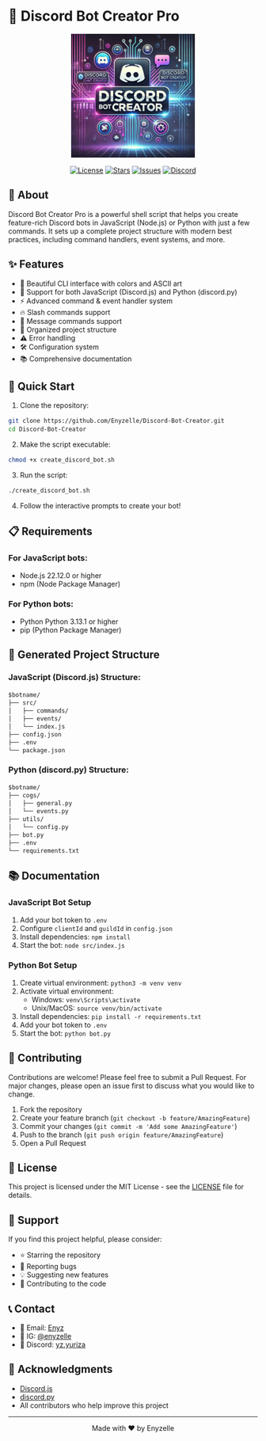 # 🤖 Discord Bot Creator Pro

<div align="center">
  <img src="banner.png" alt="Discord Bot Creator Banner" width="250"/>
  
  [![License](https://img.shields.io/github/license/Enyzelle/Discord-Bot-Creator)](https://github.com/Enyzelle/Discord-Bot-Creator/blob/main/LICENSE)
  [![Stars](https://img.shields.io/github/stars/Enyzelle/Discord-Bot-Creator)](https://github.com/Enyzelle/Discord-Bot-Creator/stargazers)
  [![Issues](https://img.shields.io/github/issues/Enyzelle/Discord-Bot-Creator)](https://github.com/Enyzelle/Discord-Bot-Creator/issues)
  [![Discord](https://img.shields.io/discord/1322138276932616252)](https://discord.gg/ggsas)
</div>

## 📖 About

Discord Bot Creator Pro is a powerful shell script that helps you create feature-rich Discord bots in JavaScript (Node.js) or Python with just a few commands. It sets up a complete project structure with modern best practices, including command handlers, event systems, and more.

## ✨ Features

- 🎨 Beautiful CLI interface with colors and ASCII art
- 🔧 Support for both JavaScript (Discord.js) and Python (discord.py)
- ⚡ Advanced command & event handler system
- 🔥 Slash commands support
- 📝 Message commands support
- 📁 Organized project structure
- ⚠️ Error handling
- 🛠️ Configuration system
- 📚 Comprehensive documentation

## 🚀 Quick Start

1. Clone the repository:

```bash
git clone https://github.com/Enyzelle/Discord-Bot-Creator.git
cd Discord-Bot-Creator
```

2. Make the script executable:

```bash
chmod +x create_discord_bot.sh
```

3. Run the script:

```bash
./create_discord_bot.sh
```

4. Follow the interactive prompts to create your bot!

## 📋 Requirements

### For JavaScript bots:
- Node.js 22.12.0 or higher
- npm (Node Package Manager)

### For Python bots:
- Python Python 3.13.1 or higher
- pip (Python Package Manager)

## 🎯 Generated Project Structure

### JavaScript (Discord.js) Structure:
```
$botname/
├── src/
│   ├── commands/
│   ├── events/
│   └── index.js
├── config.json
├── .env
└── package.json
```

### Python (discord.py) Structure:
```
$botname/
├── cogs/
│   ├── general.py
│   └── events.py
├── utils/
│   └── config.py
├── bot.py
├── .env
└── requirements.txt
```

## 📚 Documentation

### JavaScript Bot Setup
1. Add your bot token to `.env`
2. Configure `clientId` and `guildId` in `config.json`
3. Install dependencies: `npm install`
4. Start the bot: `node src/index.js`

### Python Bot Setup
1. Create virtual environment: `python3 -m venv venv`
2. Activate virtual environment:
   - Windows: `venv\Scripts\activate`
   - Unix/MacOS: `source venv/bin/activate`
3. Install dependencies: `pip install -r requirements.txt`
4. Add your bot token to `.env`
5. Start the bot: `python bot.py`

## 🤝 Contributing

Contributions are welcome! Please feel free to submit a Pull Request. For major changes, please open an issue first to discuss what you would like to change.

1. Fork the repository
2. Create your feature branch (`git checkout -b feature/AmazingFeature`)
3. Commit your changes (`git commit -m 'Add some AmazingFeature'`)
4. Push to the branch (`git push origin feature/AmazingFeature`)
5. Open a Pull Request

## 📝 License

This project is licensed under the MIT License - see the [LICENSE](LICENSE) file for details.

## 💖 Support

If you find this project helpful, please consider:
- ⭐ Starring the repository
- 🐛 Reporting bugs
- 💡 Suggesting new features
- 🤝 Contributing to the code

## 📞 Contact

- 📧 Email: [Enyz](enyz.contact@gmail.com)
- 📸 IG: [@enyzelle](https://instagram.com/enyzelle)
- 🤝 Discord: [yz.yuriza](https://discord.com/users/1317482100290752604)

## 🙏 Acknowledgments

- [Discord.js](https://discord.js.org/)
- [discord.py](https://discordpy.readthedocs.io/)
- All contributors who help improve this project

---
<div align="center">
  Made with ❤️ by Enyzelle
</div>
